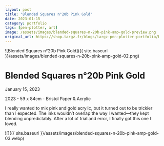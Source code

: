 ```yaml
---
layout: post
title: "Blended Squares n°20b Pink Gold"
date: 2023-01-15
category: portfolio
tags: [pen-plotter, art]
image: /assets/images/blended-squares-n-20b-pink-amp-gold-preview.png
original_url: https://shop.targz.fr/blogs/targz-pen-plotter-portfolio/blended-squares-n-20b-pink-amp-gold
---
```


![Blended Squares n°20b Pink Gold]({{ site.baseurl }}/assets/images/blended-squares-n-20b-pink-amp-gold-02.png)

# Blended Squares n°20b Pink Gold
January 15, 2023

2023 - 59 x 84cm - Bristol Paper & Acrylic

I really wanted to mix pink and gold acrylic, but it turned out to be trickier than I expected. The inks wouldn’t overlap the way I wanted—they kept blending unpredictably. After a lot of trial and error, I finally got this one I loved.

![]({{ site.baseurl }}/assets/images/blended-squares-n-20b-pink-amp-gold-03.webp)